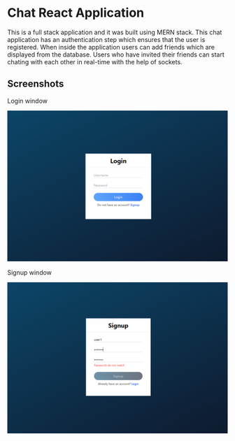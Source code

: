 # Chat React Application

This is a full stack application and it was built using MERN stack.
This chat application has an authentication step which ensures that the user is registered.
When inside the application users can add friends which are displayed from the database.
Users who have invited their friends can start chating with each other in real-time with the help of sockets.

## Screenshots

Login window

![login](./screenshots/Login.png)

Signup window

![signup](./screenshots/Signup.png)
